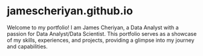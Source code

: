 # jamescheriyan.github.io
Welcome to my portfolio! I am James Cheriyan, a Data Analyst with a passion for Data Analyst/Data Scientist. This portfolio serves as a showcase of my skills, experiences, and projects, providing a glimpse into my journey and capabilities.
